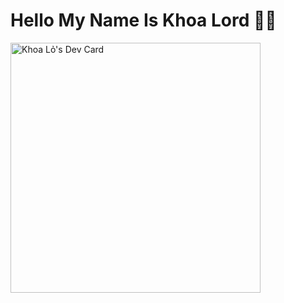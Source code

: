 <h1>Hello My Name Is Khoa Lord 👨‍💻</h1>
<a href="https://app.daily.dev/Khoa_Lord"><img src="https://api.daily.dev/devcards/470ffb416b724c74873e3e30d17c83c9.png?r=0ts" width="400" alt="Khoa Lỏ's Dev Card"/></a>
